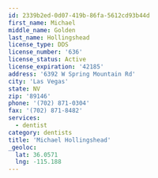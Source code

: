 ```yaml
---
id: 2339b2ed-0d07-419b-86fa-5612cd93b44d
first_name: Michael
middle_name: Golden
last_name: Hollingshead
license_type: DDS
license_number: '636'
license_status: Active
license_expiration: '42185'
address: '6392 W Spring Mountain Rd'
city: 'Las Vegas'
state: NV
zip: '89146'
phone: '(702) 871-0304'
fax: '(702) 871-8482'
services:
  - dentist
category: dentists
title: 'Michael Hollingshead'
_geoloc:
  lat: 36.0571
  lng: -115.188
---
```

